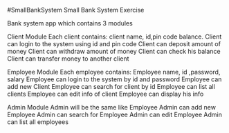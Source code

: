 #SmallBankSystem
Small Bank System Exercise 

Bank system app which contains 3 modules

Client Module
Each client contains: client name, id,pin code balance.
Client can login to the system using id and pin code
Client can deposit amount of money 
Client can withdraw amount of money
Client can check his balance
Client can transfer money to another client


Employee Module
Each employee contains: Employee name, id ,password, salary
Employee can login to the system by id and password
Employee can add new Client
Employee can search for client by id
Employee can list all clients
Employee can edit info of client
Employee can display his info


Admin Module
Admin will be the same like Employee
Admin can add new Employee
Admin can search for Employee
Admin can edit Employee
Admin can list all employees
